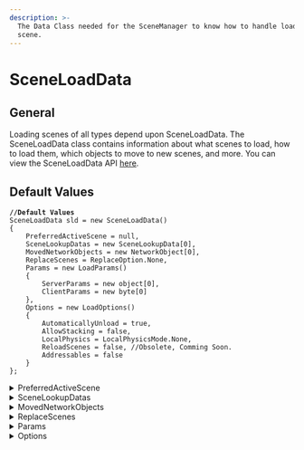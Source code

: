 ```yaml
---
description: >-
  The Data Class needed for the SceneManager to know how to handle loading a
  scene.
---
```


# SceneLoadData

## General

Loading scenes of all types depend upon SceneLoadData. The SceneLoadData class contains information about what scenes to load, how to load them, which objects to move to new scenes, and more. You can view the SceneLoadData API [here](https://firstgeargames.com/FishNet/api/api/FishNet.Managing.Scened.SceneLoadData.html).

## Default Values

<pre class="language-csharp"><code class="lang-csharp"><strong>//Default Values
</strong>SceneLoadData sld = new SceneLoadData()
{
    PreferredActiveScene = null,
    SceneLookupDatas = new SceneLookupData[0],
    MovedNetworkObjects = new NetworkObject[0],
    ReplaceScenes = ReplaceOption.None,
    Params = new LoadParams()
    {
        ServerParams = new object[0],
        ClientParams = new byte[0]
    },
    Options = new LoadOptions()
    {
        AutomaticallyUnload = true,
        AllowStacking = false,
        LocalPhysics = LocalPhysicsMode.None,
        ReloadScenes = false, //Obsolete, Comming Soon.
        Addressables = false
    }
};
</code></pre>

<details>

<summary>PreferredActiveScene</summary>

Preferred Active Scene will allow you to choose what scene will be active on the server and client. Currently this sets both client and server to the SceneLookupData provided.

If left with the default value of null, the first valid scene loaded will become the ActiveScene.

</details>

<details>

<summary>SceneLookupDatas</summary>

This Array is populated with scenes you would like to load, depending on the parameters you pass into the SceneLoadData when constructed.

See [**Loading Scenes**](../loading-scenes/) for examples.

</details>

<details>

<summary>MovedNetworkObjects</summary>

NetworkObjects can be moved when loading new scenes, such as if you want to move a player to a different scene as you load the new scene. You may include an array of NetworkObjects to move to the new scenes. NetworkObjects within this array will be moved to the first scene specified in SceneLookupData.\
\
See [**Persisting NetworkObjects**](../persisting-networkobjects.md) for more details on what type of NetworkObjects you are allowed to move.

</details>

<details>

<summary>ReplaceScenes</summary>

Like the Unity SceneManager when loading a single scene, ReplaceScenes allows you to replace currently loaded scenes with new ones. There are a variety of options to use.\
\
See [**Replacing Scenes**](../loading-scenes/#replacing-scenes) Section of Loading Scenes guide for more details and examples.

</details>

<details>

<summary>Params</summary>

Params are an optional way to assign data to your scene loads/unloads. This data will be available within[ **Scene Events**](../scene-events.md), Information used in Params can be useful for storing information about the scene load/unload and referencing it later when the scene load/unload completes.

#### ServerParams

_ServerParams_ are only included on the server side, and are not networked. It is an array of objects, meaning you can send anything you want. However when accessing the Params through event args, you will have to cast the object to the data you want.

#### ClientParams

_ClientParams_ is a byte array which may contain anything, and will be sent to clients when they receive the load scene instructions. Clients can access the _ClientParams_ within the scene change events.

</details>

<details>

<summary>Options</summary>

You may further enhance how you load/unload scenes with Options.

#### AutomaticallyUnload

* When _set to_ true scenes will be unloaded automatically on the server when there are no more connections present. This is the default behaviour.
* When set to false the scene will remain if connections leave the scene unexpected, such as being disconnected.
* However, discussed in UnloadSceneData, this behavior can be overriden using the UnloadOptions of UnloadSceneData.
* Only scenes loaded for connections will be automatically unloaded when emptied.
* Global scenes can only be unloaded using ReplaceScenes or by calling unload on them.

#### AllowStacking

* When _AllowStacking_ remains false the SceneManager will not stack scenes in your SceneLoadDatas.
* If true then scenes can be stacked (loaded multiple times).
* In the SceneLookupData section it was mentioned that if a Scene reference or handle is specified then the SceneManager will favor loading a scene using a scene handle. When you would like to load connections into the same stacked scene over multiple load calls, you will populate your SceneLookupDatas by Scene reference or handle.
* See [**Scene Stacking**](../scene-stacking.md) for more detail and examples

#### LocalPhysics

* [_LocalPhysics_](https://docs.unity3d.com/ScriptReference/SceneManagement.LocalPhysicsMode.html) is a Unity property that lets you determine how physics are simulated in your scenes.
* Generally if you are stacking scenes you will want to set a LocalPhysics mode so that stacked scenes do not collide with each other.

#### Addressables

* _Addressables_ is only used as a reference and performs no additional functionality.
* You may set this value to know if a scene is loading using addressables, without having to create Params.

</details>

